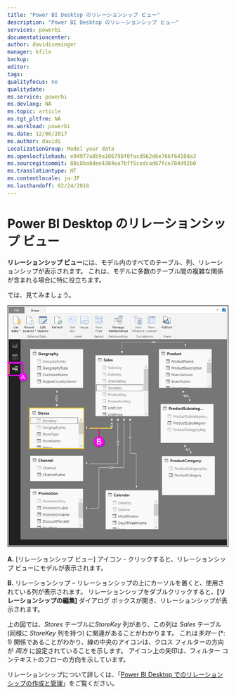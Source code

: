 ```yaml
---
title: "Power BI Desktop のリレーションシップ ビュー"
description: "Power BI Desktop のリレーションシップ ビュー"
services: powerbi
documentationcenter: 
author: davidiseminger
manager: kfile
backup: 
editor: 
tags: 
qualityfocus: no
qualitydate: 
ms.service: powerbi
ms.devlang: NA
ms.topic: article
ms.tgt_pltfrm: NA
ms.workload: powerbi
ms.date: 12/06/2017
ms.author: davidi
LocalizationGroup: Model your data
ms.openlocfilehash: e94977a8b9a106798f0facd962d6e766f6410da3
ms.sourcegitcommit: 88c8ba8dee4384ea7bff5cedcad67fce784d92b0
ms.translationtype: HT
ms.contentlocale: ja-JP
ms.lasthandoff: 02/24/2018
---
```

# <a name="relationship-view-in-power-bi-desktop"></a>Power BI Desktop のリレーションシップ ビュー
**リレーションシップ ビュー**には、モデル内のすべてのテーブル、列、リレーションシップが表示されます。 これは、モデルに多数のテーブル間の複雑な関係が含まれる場合に特に役立ちます。

では、見てみましょう。

![](media/desktop-relationship-view/relationshipview_fullscreen.png)

**A.**   [リレーションシップ ビュー] アイコン - クリックすると、リレーションシップ ビューにモデルが表示されます。

**B.**  リレーションシップ – リレーションシップの上にカーソルを置くと、使用されている列が表示されます。 リレーションシップをダブルクリックすると、**[リレーションシップの編集]** ダイアログ ボックスが開き、リレーションシップが表示されます。 

上の図では、*Stores* テーブルに*StoreKey* 列があり、この列は *Sales* テーブル (同様に *StoreKey* 列を持つ) に関連があることがわかります。 これは*多対一* (\*: 1) 関係であることがわかり、線の中央のアイコンは、クロス フィルターの方向が *両方* に設定されていることを示します。 アイコン上の矢印は、フィルター コンテキストのフローの方向を示しています。

リレーションシップについて詳しくは、「[Power BI Desktop でのリレーションシップの作成と管理](desktop-create-and-manage-relationships.md)」をご覧ください。

